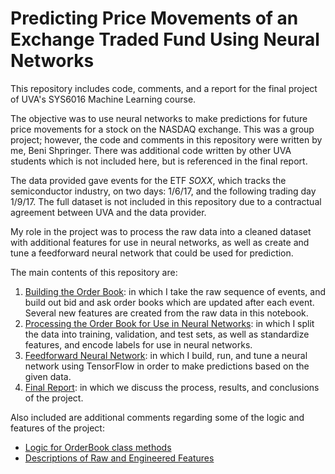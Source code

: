 # Predicting Price Movements of an Exchange Traded Fund Using Neural Networks

This repository includes code, comments, and a report for the final project of UVA's SYS6016 Machine Learning course. 

The objective was to use neural networks to make predictions for future price movements for a stock on the NASDAQ exchange. This was a group project; however, the code and comments in this repository were written by me, Beni Shpringer. There was additional code written by other UVA students which is not included here, but is referenced in the final report.

The data provided gave events for the ETF _SOXX_, which tracks the semiconductor industry, on two days: 1/6/17, and the following trading day 1/9/17. The full dataset is not included in this repository due to a contractual agreement between UVA and the data provider.

My role in the project was to process the raw data into a cleaned dataset with additional features for use in neural networks, as well as create and tune a feedforward neural network that could be used for prediction.

The main contents of this repository are:
1. [Building the Order Book](https://github.com/bshpringer/neural-network-stock-prediction/blob/master/code/build_order_book.ipynb): in which I take the raw sequence of events, and build out bid and ask order books which are updated after each event. Several new features are created from the raw data in this notebook.
2. [Processing the Order Book for Use in Neural Networks](https://github.com/bshpringer/neural-network-stock-prediction/blob/master/code/neural_net.ipynb): in which I split the data into training, validation, and test sets, as well as standardize features, and encode labels for use in neural networks.
3. [Feedforward Neural Network](https://github.com/bshpringer/neural-network-stock-prediction/blob/master/code/neural_net.ipynb): in which I build, run, and tune a neural network using TensorFlow in order to make predictions based on the given data.
4. [Final Report](https://github.com/bshpringer/neural-network-stock-prediction/blob/master/info/Final_Report.pdf): in which we discuss the process, results, and conclusions of the project.

Also included are additional comments regarding some of the logic and features of the project:
* [Logic for OrderBook class methods](https://github.com/bshpringer/neural-network-stock-prediction/blob/master/info/OrderBook_Methods.ipynb)
* [Descriptions of Raw and Engineered Features](https://github.com/bshpringer/neural-network-stock-prediction/blob/master/info/Column_Descriptions.ipynb)
